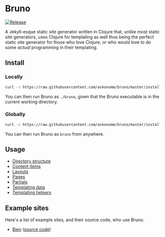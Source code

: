 # Bruno

[![Release](https://github.com/askonomm/bruno/actions/workflows/release.yml/badge.svg)](https://github.com/askonomm/bruno/actions/workflows/release.yml)

A Jekyll-esque static site generator written in Clojure that, unlike most static site generators, uses Clojure for
templating as well thus being the perfect static site generator for those who love Clojure, or who would love to do
some _actual_ programming in their templating.

## Install

### Locally

```bash
curl -s https://raw.githubusercontent.com/askonomm/bruno/master/install.sh | bash -s
```

You can then run Bruno as `./bruno`, given that the Bruno executable is in the current working directory.

### Globally

```bash
curl -s https://raw.githubusercontent.com/askonomm/bruno/master/install.sh | bash -s -- -g
```

You can then run Bruno as `bruno` from anywhere.

## Usage

- [Directory structure](#)
- [Content items](#)
- [Layouts](#)
- [Pages](#)
- [Partials](#)
- [Templating data](#)
- [Templating helpers](#)

## Example sites

Here's a list of example sites, and their source code, who use Bruno.

- [Bien](https://bien.ee) ([source code](https://github.com/askonomm/bien.ee))
